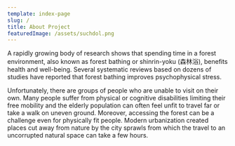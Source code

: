 ```yaml
---
template: index-page
slug: /
title: About Project
featuredImage: /assets/suchdol.png
---
```


A rapidly growing body of research shows that spending time in a forest environment, also known as forest bathing or shinrin-yoku (森林浴), benefits health and well-being. Several systematic reviews based on dozens of studies have reported that forest bathing improves psychophysical stress.

Unfortunately, there are groups of people who are unable to visit on their own. Many people suffer from physical or cognitive disabilities limiting their free mobility and the elderly population can often feel unfit to travel far or take a walk on uneven ground. Moreover, accessing the forest can be a challenge even for physically fit people. Modern urbanization created places cut away from nature by the city sprawls from which the travel to an uncorrupted natural space can take a few hours.

